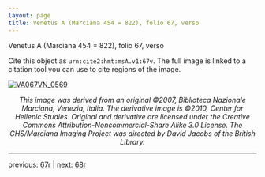 ```yaml
---
layout: page
title: Venetus A (Marciana 454 = 822), folio 67, verso
---
```


Venetus A (Marciana 454 = 822), folio 67, verso

Cite this object as `urn:cite2:hmt:msA.v1:67v`.  The full image is linked to a citation tool you can use to cite regions of the image.

[![VA067VN_0569](http://www.homermultitext.org/iipsrv?IIIF=/project/homer/pyramidal/deepzoom/hmt/vaimg/2017a/VA067VN_0569.tif/full/800,/0/default.jpg)](http://www.homermultitext.org/ict2/?urn=urn:cite2:hmt:vaimg.2017a:VA067VN_0569) 

<p style="text-align: center; font-style: italic;">This image was derived from an original ©2007, Biblioteca Nazionale Marciana, Venezia, Italia. The derivative image is ©2010, Center for Hellenic Studies. Original and derivative are licensed under the Creative Commons Attribution-Noncommercial-Share Alike 3.0 License. The CHS/Marciana Imaging Project was directed by David Jacobs of the British Library.</p>

---

previous: [67r](../67r/) | next: [68r](../68r/)